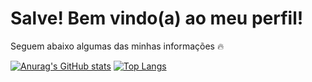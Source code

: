 <style rel="stylesheet">
  h1 {
    font-wheight: bold;
  }
 </style>
 

<h1>Salve! Bem vindo(a) ao meu perfil!</h1>
<p>Seguem abaixo algumas das minhas informações 🔥</p>

[![Anurag's GitHub stats](https://github-readme-stats.vercel.app/api?username=MatheusSSWeb&count_private=true&show_icons=true&theme=dark&bg_color=#000000&hide_border=true)](https://github.com/anuraghazra/github-readme-stats) 
[![Top Langs](https://github-readme-stats.vercel.app/api/top-langs/?username=MatheusSSWeb&layout=compact&theme=dark)](https://github.com/MatheusSSWeb/github-readme-stats)
